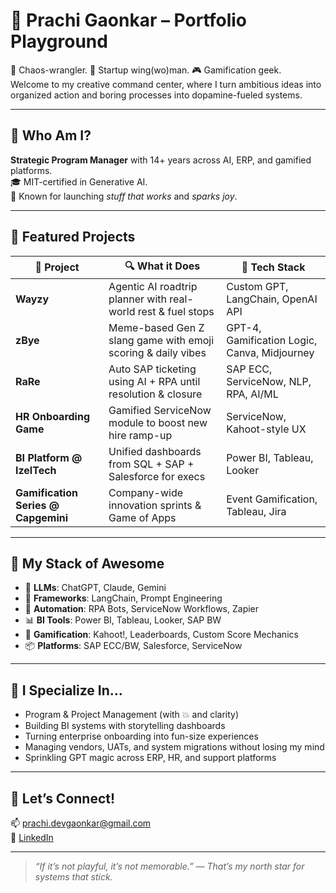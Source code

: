 # 🎯 Prachi Gaonkar – Portfolio Playground

🧩 Chaos-wrangler. 🚀 Startup wing(wo)man. 🎮 Gamification geek.  
Welcome to my creative command center, where I turn ambitious ideas into organized action and boring processes into dopamine-fueled systems.

---

## 🌟 Who Am I?

**Strategic Program Manager** with 14+ years across AI, ERP, and gamified platforms.  
🎓 MIT-certified in Generative AI.  
🧠 Known for launching *stuff that works* and *sparks joy*.

---

## 🚀 Featured Projects

| 🚀 Project | 🔍 What it Does | 🔧 Tech Stack |
|-----------|----------------|----------------|
| **Wayzy** | Agentic AI roadtrip planner with real-world rest & fuel stops | Custom GPT, LangChain, OpenAI API |
| **zBye** | Meme-based Gen Z slang game with emoji scoring & daily vibes | GPT-4, Gamification Logic, Canva, Midjourney |
| **RaRe** | Auto SAP ticketing using AI + RPA until resolution & closure | SAP ECC, ServiceNow, NLP, RPA, AI/ML |
| **HR Onboarding Game** | Gamified ServiceNow module to boost new hire ramp-up | ServiceNow, Kahoot-style UX |
| **BI Platform @ IzelTech** | Unified dashboards from SQL + SAP + Salesforce for execs | Power BI, Tableau, Looker |
| **Gamification Series @ Capgemini** | Company-wide innovation sprints & Game of Apps | Event Gamification, Tableau, Jira |

---

## 🧠 My Stack of Awesome

- 🧠 **LLMs**: ChatGPT, Claude, Gemini
- 🔗 **Frameworks**: LangChain, Prompt Engineering
- 🤖 **Automation**: RPA Bots, ServiceNow Workflows, Zapier
- 📊 **BI Tools**: Power BI, Tableau, Looker, SAP BW
- 🎯 **Gamification**: Kahoot!, Leaderboards, Custom Score Mechanics
- 📦 **Platforms**: SAP ECC/BW, Salesforce, ServiceNow

---

## 🎯 I Specialize In...

- Program & Project Management (with 💥 and clarity)
- Building BI systems with storytelling dashboards
- Turning enterprise onboarding into fun-size experiences
- Managing vendors, UATs, and system migrations without losing my mind
- Sprinkling GPT magic across ERP, HR, and support platforms

---

## 🎉 Let’s Connect!

📫 [prachi.devgaonkar@gmail.com](mailto:prachi.devgaonkar@gmail.com)  
🔗 [LinkedIn](https://www.linkedin.com/in/prachigaonkar)  

---

> *“If it’s not playful, it’s not memorable.” — That’s my north star for systems that stick.*

